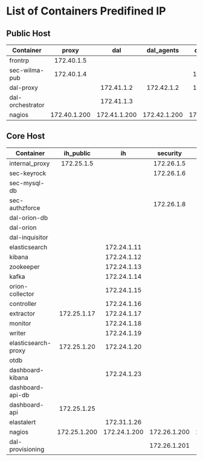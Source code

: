 # List of Containers Predifined IP

## Public Host

| Container           | proxy        | dal          | dal_agents   | dal_proxy    | 
| ------------------- |:------------:|:------------:|:------------:|:------------:|
| frontrp             | 172.40.1.5   |              |              |              |
| sec-wilma-pub       | 172.40.1.4   |              |              | 172.43.1.4   |
| dal-proxy           |              | 172.41.1.2   | 172.42.1.2   | 172.43.1.2   |
| dal-orchestrator    |              | 172.41.1.3   |              |              |
| nagios              | 172.40.1.200 | 172.41.1.200 | 172.42.1.200 | 172.43.1.200 |


## Core Host

| Container           | ih_public    | ih           | security     | security_db  | dal          | dal_db       | pixel        | ot           | dash-api-db  |
| ------------------- |:------------:|:------------:|:------------:|:------------:|:------------:|:------------:|:------------:|:------------:|:------------:|
| internal_proxy      | 172.25.1.5   |              | 172.26.1.5   |              |              |              | 172.29.1.5   |              |              |
| sec-keyrock         |              |              | 172.26.1.6   | 172.23.1.6   |              |              |              |              |              |
| sec-mysql-db        |              |              |              | 172.23.1.7   |              |              |              |              |              |
| sec-authzforce      |              |              | 172.26.1.8   |              |              |              |              |              |              |
| dal-orion-db        |              |              |              |              |              | 172.27.1.9   |              |              |              |
| dal-orion           |              |              |              |              | 172.28.1.10  | 172.27.1.10  |              |              |              |
| dal-inquisitor      |              |              |              |              | 172.28.1.21  |              |              |              |              |
| elasticsearch       |              | 172.24.1.11  |              |              |              |              |              |              |              |
| kibana              |              | 172.24.1.12  |              |              |              |              |              |              |              |
| zookeeper           |              | 172.24.1.13  |              |              |              |              |              |              |              |
| kafka               |              | 172.24.1.14  |              |              |              |              |              |              |              |
| orion-collector     |              | 172.24.1.15  |              |              |              |              |              |              |              |
| controller          |              | 172.24.1.16  |              |              |              |              |              |              |              |
| extractor           | 172.25.1.17  | 172.24.1.17  |              |              |              |              |              |              |              |
| monitor             |              | 172.24.1.18  |              |              |              |              |              |              |              |
| writer              |              | 172.24.1.19  |              |              |              |              |              |              |              |
| elasticsearch-proxy | 172.25.1.20  | 172.24.1.20  |              |              |              |              |              |              |              |
| otdb                |              |              |              |              |              |              |              | 172.30.1.22  |              |
| dashboard-kibana    |              | 172.24.1.23  |              |              |              |              |              |              |              |
| dashboard-api-db    |              |              |              |              |              |              |              |              | 172.31.1.24  |
| dashboard-api       | 172.25.1.25  |              |              |              |              |              |              |              | 172.31.1.25  |
| elastalert          |              | 172.31.1.26  |              |              |              |              |              |              |              |
| nagios              | 172.25.1.200 | 172.24.1.200 | 172.26.1.200 | 172.23.1.200 | 172.28.1.200 | 172.27.1.200 | 172.29.1.200 | 172.30.1.200 | 172.31.1.200 |
| dal-provisioning    |              |              | 172.26.1.201 |              | 172.28.1.201 |              |              |              |              |